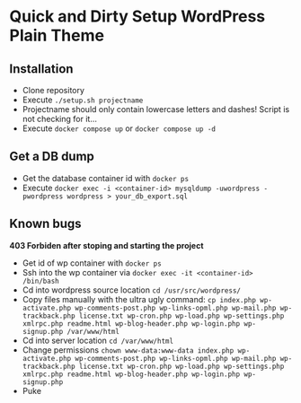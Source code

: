 # Quick and Dirty Setup WordPress Plain Theme

## Installation

- Clone repository
- Execute ```./setup.sh projectname```
- Projectname should only contain lowercase letters and dashes! Script is not checking for it...
- Execute ```docker compose up``` or ```docker compose up -d```

## Get a DB dump

- Get the database container id with ```docker ps```
- Execute ```docker exec -i <container-id> mysqldump -uwordpress -pwordpress wordpress > your_db_export.sql```

## Known bugs

__403 Forbiden after stoping and starting the project__

- Get id of wp container with ```docker ps``` 
- Ssh into the wp container via ```docker exec -it <container-id> /bin/bash```
- Cd into wordpress source location ```cd /usr/src/wordpress/```
- Copy files manually with the ultra ugly command: ```cp index.php wp-activate.php wp-comments-post.php wp-links-opml.php wp-mail.php wp-trackback.php license.txt wp-cron.php wp-load.php wp-settings.php xmlrpc.php readme.html wp-blog-header.php wp-login.php wp-signup.php /var/www/html```
- Cd into server location ```cd /var/www/html```
- Change permissions ```chown www-data:www-data index.php wp-activate.php wp-comments-post.php wp-links-opml.php wp-mail.php wp-trackback.php license.txt wp-cron.php wp-load.php wp-settings.php xmlrpc.php readme.html wp-blog-header.php wp-login.php wp-signup.php```
- Puke 